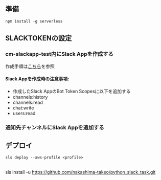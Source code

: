 ## 準備
```
npm install -g serverless
```

## SLACKTOKENの設定
### cm-slackapp-test内にSlack Appを作成する
作成手順は[こちら](https://zenn.dev/kou_pg_0131/articles/slack-api-post-message)を参照

#### Slack Appを作成時の注意事項:
- 作成したSlack AppのBot Token Scopesに以下を追加する
- channels:history
- channels:read
- chat:write
- users:read

### 通知先チャンネルにSlack Appを追加する

## デプロイ
```
sls deploy --aws-profile <profile>
```

##
sls install -u https://github.com/nakashima-takeo/python_slack_task.git
